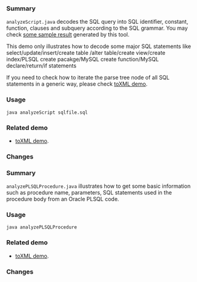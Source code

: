 ### Summary
`analyzeScript.java` decodes the SQL query into SQL identifier, constant, function, 
clauses and subquery according to the SQL grammar. You may check 
[some sample result](http://sqlparser.com/decoding-sql-grammar.php) generated by this tool.

This demo only illustrates how to decode some major SQL statements like select/update/insert/create table
/alter table/create view/create index/PLSQL create pacakge/MySQL create function/MySQL declare/return/if statements

If you need to check how to iterate the parse tree node of all SQL statements in a generic way, 
please check [toXML demo](../visitors).
 
### Usage
`java analyzeScript sqlfile.sql`

### Related demo
* [toXML demo](../visitors).

### Changes



### Summary
`analyzePLSQLProcedure.java` illustrates how to get some basic information such as procedure name, parameters,
SQL statements used in the procedure body from an Oracle PLSQL code. 

### Usage
`java analyzePLSQLProcedure`

### Related demo
* [toXML demo](../visitors).

### Changes
